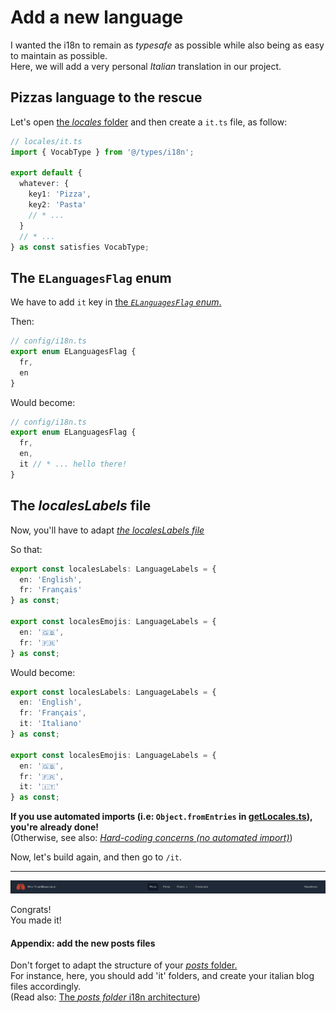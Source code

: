# Add a new language

I wanted the i18n to remain as _typesafe_ as possible while also being as easy to maintain as possible.  
Here, we will add a very personal _Italian_ translation in our project.

## Pizzas language to the rescue

Let's open [the _locales_ folder](/src/i18n/locales) and then create a `it.ts` file, as follow:

```ts
// locales/it.ts
import { VocabType } from '@/types/i18n';

export default {
  whatever: {
    key1: 'Pizza',
    key2: 'Pasta'
    // * ...
  }
  // * ...
} as const satisfies VocabType;
```

## The `ELanguagesFlag` enum

We have to add `it` key in [the _`ELanguagesFlag` enum_.](/interop/config/i18n.ts)

Then:

```ts
// config/i18n.ts
export enum ELanguagesFlag {
  fr,
  en
}
```

Would become:

```ts
// config/i18n.ts
export enum ELanguagesFlag {
  fr,
  en,
  it // * ... hello there!
}
```

## The _localesLabels_ file

Now, you'll have to adapt [_the localesLabels file_](/src/i18n/localesLabels.ts)

So that:

```ts
export const localesLabels: LanguageLabels = {
  en: 'English',
  fr: 'Français'
} as const;

export const localesEmojis: LanguageLabels = {
  en: '🇬🇧',
  fr: '🇫🇷'
} as const;
```

Would become:

```ts
export const localesLabels: LanguageLabels = {
  en: 'English',
  fr: 'Français',
  it: 'Italiano'
} as const;

export const localesEmojis: LanguageLabels = {
  en: '🇬🇧',
  fr: '🇫🇷',
  it: '🇮🇹'
} as const;
```

**If you use automated imports (i.e: `Object.fromEntries` in [getLocales.ts](/src/i18n/getLocales.ts)), you're already done!**  
(Otherwise, see also: [_Hard-coding concerns (no automated import)_](./01.prebuilder.md#hard-coding-concerns-no-automated-import))

Now, let's build again, and then go to `/it`.

---

<p align="center"><img src="./Assets/03.add-new-language/updated-navbar-it.png" alt="Updated navbar (it)"/></p>

Congrats!  
You made it!

#### Appendix: add the new posts files

Don't forget to adapt the structure of your [_posts_ folder.](/posts/)  
For instance, here, you should add 'it' folders, and create your italian blog files accordingly.  
(Read also: [The _posts folder_ i18n architecture](/doc/blog/02.add-new-blog-category.md#the-posts-folder-i18n-architecture))

